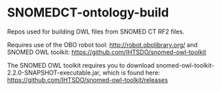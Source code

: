 # SNOMEDCT-ontology-build
Repos used for building OWL files from SNOMED CT RF2 files.

Requires use of the OBO robot tool: http://robot.obolibrary.org/
and SNOMED OWL toolkit: https://github.com/IHTSDO/snomed-owl-toolkit

The SNOMED OWL toolkit requires you to download snomed-owl-toolkit-2.2.0-SNAPSHOT-executable.jar, which is found here: https://github.com/IHTSDO/snomed-owl-toolkit/releases
